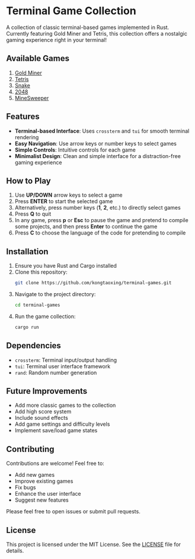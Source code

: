 # Terminal Game Collection

A collection of classic terminal-based games implemented in Rust. Currently featuring Gold Miner and Tetris, this collection offers a nostalgic gaming experience right in your terminal!

## Available Games

1. [Gold Miner](./src/games/goldminer/README.md)
2. [Tetris](./src/games/tetris/README.md)
3. [Snake](./src/games/snake/README.md)
4. [2048](./src/games/twenty_forty_eight/README.md)
5. [MineSweeper](./src/games/minesweeper/README.md)

## Features

- **Terminal-based Interface**: Uses `crossterm` and `tui` for smooth terminal rendering
- **Easy Navigation**: Use arrow keys or number keys to select games
- **Simple Controls**: Intuitive controls for each game
- **Minimalist Design**: Clean and simple interface for a distraction-free gaming experience

## How to Play

1. Use **UP/DOWN** arrow keys to select a game
2. Press **ENTER** to start the selected game
3. Alternatively, press number keys (**1**, **2**, etc.) to directly select games
4. Press **Q** to quit
5. In any game, press **p** or **Esc** to pause the game and pretend to compile some projects, and then press **Enter** to continue the game
6. Press **C** to choose the language of the code for pretending to compile

## Installation

1. Ensure you have Rust and Cargo installed
2. Clone this repository:
   ```bash
   git clone https://github.com/kongtaoxing/terminal-games.git
   ```
3. Navigate to the project directory:
   ```bash
   cd terminal-games
   ```
4. Run the game collection:
   ```bash
   cargo run
   ```

## Dependencies

- `crossterm`: Terminal input/output handling
- `tui`: Terminal user interface framework
- `rand`: Random number generation

## Future Improvements

- Add more classic games to the collection
- Add high score system
- Include sound effects
- Add game settings and difficulty levels
- Implement save/load game states

## Contributing

Contributions are welcome! Feel free to:
- Add new games
- Improve existing games
- Fix bugs
- Enhance the user interface
- Suggest new features

Please feel free to open issues or submit pull requests.

## License

This project is licensed under the MIT License. See the [LICENSE](./LICENSE) file for details.
